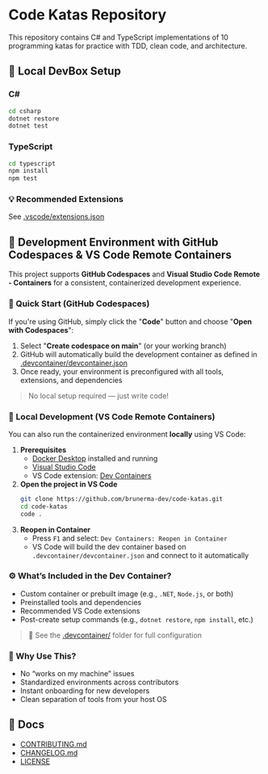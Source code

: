 # Code Katas Repository

This repository contains C# and TypeScript implementations of 10 programming katas for practice with TDD, clean code, and architecture.

## 🔧 Local DevBox Setup

### C#

```bash
cd csharp
dotnet restore
dotnet test
```

### TypeScript

```bash
cd typescript
npm install
npm test
```

### 💡 Recommended Extensions
See [.vscode/extensions.json](./.vscode/extensions.json)

## 🔧 Development Environment with GitHub Codespaces & VS Code Remote Containers
This project supports **GitHub Codespaces** and **Visual Studio Code Remote - Containers** for a consistent, containerized development experience.

### 🚀 Quick Start (GitHub Codespaces)
If you're using GitHub, simply click the "**Code**" button and choose "**Open with Codespaces**":
1. Select "**Create codespace on main**" (or your working branch)
2. GitHub will automatically build the development container as defined in [.devcontainer/devcontainer.json](./.devcontainer/devcontainer.json)
3. Once ready, your environment is preconfigured with all tools, extensions, and dependencies

> No local setup required — just write code!

### 🧩 Local Development (VS Code Remote Containers)
You can also run the containerized environment **locally** using VS Code:
1. **Prerequisites**
   - [Docker Desktop](https://www.docker.com/products/docker-desktop) installed and running
   - [Visual Studio Code](https://code.visualstudio.com/)
   - VS Code extension: [Dev Containers](https://marketplace.visualstudio.com/items?itemName=ms-vscode-remote.remote-containers)
2. **Open the project in VS Code**
    ```bash
    git clone https://github.com/brunerma-dev/code-katas.git
    cd code-katas
    code .
    ```
3. **Reopen in Container**
   - Press `F1` and select: `Dev Containers: Reopen in Container`
   - VS Code will build the dev container based on `.devcontainer/devcontainer.json` and connect to it automatically 

### ⚙️ What’s Included in the Dev Container?
- Custom container or prebuilt image (e.g., `.NET`, `Node.js`, or both)
- Preinstalled tools and dependencies
- Recommended VS Code extensions
- Post-create setup commands (e.g., `dotnet restore`, `npm install`, etc.)

> 📁 See the [.devcontainer/](./.devcontainer/) folder for full configuration

### 🤝 Why Use This?
- No “works on my machine” issues
- Standardized environments across contributors
- Instant onboarding for new developers
- Clean separation of tools from your host OS


## 📄 Docs
- [CONTRIBUTING.md](CONTRIBUTING.md)
- [CHANGELOG.md](CHANGELOG.md)
- [LICENSE](LICENSE)